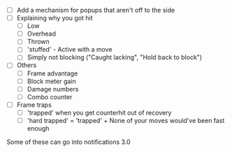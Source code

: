 - [ ] Add a mechanism for popups that aren't off to the side
- [ ] Explaining why you got hit
	- [ ] Low
	- [ ] Overhead
	- [ ] Thrown
	- [ ] 'stuffed' - Active with a move
	- [ ] Simply not blocking ("Caught lacking", "Hold back to block")
- [ ] Others
	- [ ] Frame advantage
	- [ ] Block meter gain
	- [ ] Damage numbers
	- [ ] Combo counter
- [ ] Frame traps
	- [ ] 'trapped' when you get counterhit out of recovery
	- [ ] 'hard trapped' = 'trapped' + None of your moves would've been fast enough

Some of these can go into notifications 3.0
